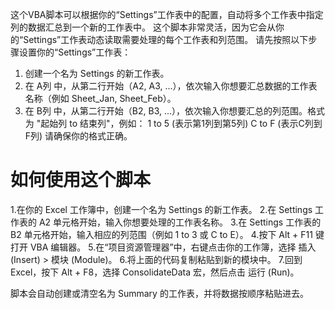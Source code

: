 这个VBA脚本可以根据你的“Settings”工作表中的配置，自动将多个工作表中指定列的数据汇总到一个新的工作表中。
这个脚本非常灵活，因为它会从你的“Settings”工作表动态读取需要处理的每个工作表和列范围。
请先按照以下步骤设置你的“Settings”工作表：
1. 创建一个名为 Settings 的新工作表。
2. 在 A列 中，从第二行开始（A2, A3, ...），依次输入你想要汇总数据的工作表名称（例如 Sheet_Jan, Sheet_Feb）。
3. 在 B列 中，从第二行开始（B2, B3, ...），依次输入你想要汇总的列范围。格式为 "起始列 to 结束列"，例如：
1 to 5 (表示第1列到第5列)
C to F (表示C列到F列)
请确保你的格式正确。

# 如何使用这个脚本

1.在你的 Excel 工作簿中，创建一个名为 Settings 的新工作表。
2.在 Settings 工作表的 A2 单元格开始，输入你想要处理的工作表名称。
3.在 Settings 工作表的 B2 单元格开始，输入相应的列范围（例如 1 to 3 或 C to E）。
4.按下 Alt + F11 键打开 VBA 编辑器。
5.在“项目资源管理器”中，右键点击你的工作簿，选择 插入 (Insert) > 模块 (Module)。
6.将上面的代码复制粘贴到新的模块中。
7.回到 Excel，按下 Alt + F8，选择 ConsolidateData 宏，然后点击 运行 (Run)。

脚本会自动创建或清空名为 Summary 的工作表，并将数据按顺序粘贴进去。

